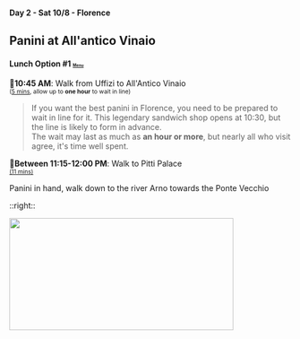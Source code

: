 #### Day 2 - Sat 10/8 - Florence
## **Panini at All'antico Vinaio** 
#### Lunch Option #1 <span style="font-size:50%">[Menu](https://www.allanticovinaio.com/il-menu-firenze_en/)</span>

🚶**10:45 AM**: Walk from Uffizi to All'Antico Vinaio<br>
<span style="font-size:75%">([5 mins](https://goo.gl/maps/Aup9R2km7X4VQZgS6), allow up to **one hour** to wait in line)</span>

> If you want the best panini in Florence, you need to be prepared to wait in line for it. This legendary sandwich shop opens at 10:30, but the line is likely to form in advance. <br> 
> The wait may last as much as **an hour or more**, but nearly all who visit agree, it's time well spent.

🚶**Between 11:15-12:00 PM**: Walk to Pitti Palace<br>
<span style="font-size:75%">[(11 mins)](https://goo.gl/maps/UUc7SxPFN43kujLb6)</span>

Panini in hand, walk down to the river Arno towards the Ponte Vecchio

::right::

<img src="/florence-allantico-vinaio.jpeg" height="200" width="400" style="margin:auto">